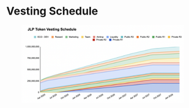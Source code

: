 # Vesting Schedule

<figure><img src="../../.gitbook/assets/Screen Shot 2025-03-11 at 08.56.30.png" alt=""><figcaption></figcaption></figure>
